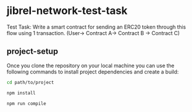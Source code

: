 # jibrel-network-test-task

Test Task: Write a smart contract for sending an ERC20 token through this flow using 1 transaction. (User-> Contract A-> Contract B -> Contract C)

## project-setup

Once you clone the repository on your local machine you can use the following commands to install project dependencies and create a build:

```sh
cd path/to/project

npm install

npm run compile
```
